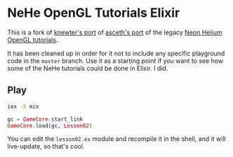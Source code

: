 # NeHe OpenGL Tutorials Elixir

This is a fork of [knewter's port](https://github.com/knewter/nehe_opengl_elixir)
of [asceth's port](https://github.com/asceth/nehe_erlang) of the legacy
[Neon Helium OpenGL tutorials](http://nehe.gamedev.net).

It has been cleaned up in order for it not to include any specific playground
code in the `master` branch. Use it as a starting point if you want to see how
some of the NeHe tutorials could be done in Elixir. I did.

## Play

```sh
iex -S mix
```

```elixir
gc = GameCore.start_link
GameCore.load(gc, Lesson02)
```

You can edit the `lesson02.ex` module and recompile it in the shell, and it will
live-update, so that's cool.
